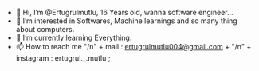 - 👋 Hi, I’m @Ertugrulmutlu, 16 Years old, wanna software engineer...
- 👀 I’m interested in Softwares, Machine learnings and so many thing about computers.
- 🌱 I’m currently learning Everything.
- 📫 How to reach me "/n" + mail : ertugrulmutlu004@gmail.com + "/n" + instagram : ertugrul._.mutlu ;

<!---
Ertugrulmutlu/Ertugrulmutlu is a ✨ special ✨ repository because its `README.md` (this file) appears on your GitHub profile.
You can click the Preview link to take a look at your changes.
--->
